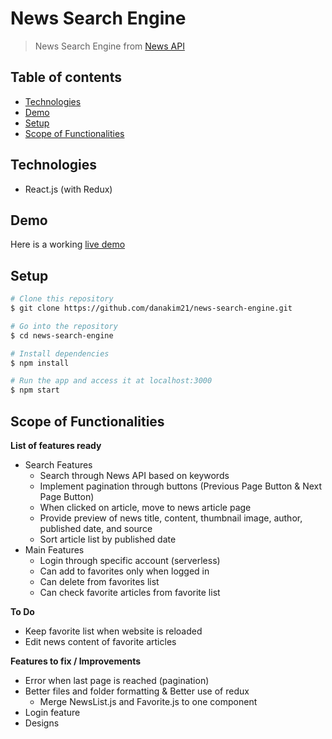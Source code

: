# News Search Engine

> News Search Engine from [News API](https://newsapi.org/)

## Table of contents

- [Technologies](#technologies)
- [Demo](#demo)
- [Setup](#setup)
- [Scope of Functionalities](#scope-of-functionalities)

## Technologies

- React.js (with Redux)

## Demo

Here is a working [live demo](https://danakim21.github.io/news-search-engine)

## Setup

```sh
# Clone this repository
$ git clone https://github.com/danakim21/news-search-engine.git

# Go into the repository
$ cd news-search-engine

# Install dependencies
$ npm install

# Run the app and access it at localhost:3000
$ npm start
```

## Scope of Functionalities

**List of features ready**

- Search Features
  - Search through News API based on keywords
  - Implement pagination through buttons (Previous Page Button & Next Page Button)
  - When clicked on article, move to news article page
  - Provide preview of news title, content, thumbnail image, author, published date, and source
  - Sort article list by published date
- Main Features
  - Login through specific account (serverless)
  - Can add to favorites only when logged in
  - Can delete from favorites list
  - Can check favorite articles from favorite list

**To Do**

- Keep favorite list when website is reloaded
- Edit news content of favorite articles

**Features to fix / Improvements**

- Error when last page is reached (pagination)
- Better files and folder formatting & Better use of redux
  - Merge NewsList.js and Favorite.js to one component
- Login feature
- Designs
